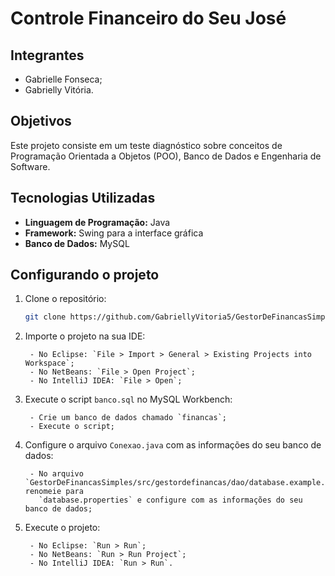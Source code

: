 # Controle Financeiro do Seu José

## Integrantes

- Gabrielle Fonseca;
- Gabrielly Vitória.

## Objetivos

Este projeto consiste em um teste diagnóstico sobre conceitos de Programação Orientada a Objetos (POO), Banco de Dados e
Engenharia de Software.

## Tecnologias Utilizadas

- **Linguagem de Programação:** Java
- **Framework:** Swing para a interface gráfica
- **Banco de Dados:** MySQL

## Configurando o projeto

1. Clone o repositório:
   ```bash
   git clone https://github.com/GabriellyVitoria5/GestorDeFinancasSimples.git
   ```
   
2. Importe o projeto na sua IDE:
   ````
    - No Eclipse: `File > Import > General > Existing Projects into Workspace`;
    - No NetBeans: `File > Open Project`;
    - No IntelliJ IDEA: `File > Open`;
    ````

3. Execute o script `banco.sql` no MySQL Workbench:
   ````
    - Crie um banco de dados chamado `financas`;
    - Execute o script;
    ````

4. Configure o arquivo `Conexao.java` com as informações do seu banco de dados:
   ````
    - No arquivo `GestorDeFinancasSimples/src/gestordefinancas/dao/database.example.properties` renomeie para
      `database.properties` e configure com as informações do seu banco de dados;
    ````

5. Execute o projeto:
   ````
    - No Eclipse: `Run > Run`;
    - No NetBeans: `Run > Run Project`;
    - No IntelliJ IDEA: `Run > Run`.
    ````

